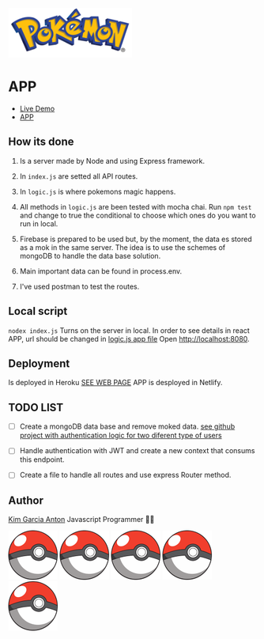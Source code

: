 <img alt="Magic mashroom"
    src="https://github.com/kimbali/pokemons-app/blob/main/src/images/pokemon-logo.png?raw=true"
    height="100px" />
	
# APP

- [Live Demo](https://pokemon-catalog.netlify.app)
- [APP](https://github.com/kimbali/pokemons-app)

## How its done

1. Is a server made by Node and using Express framework. 

2. In `index.js` are setted all API routes.

3. In `logic.js` is where pokemons magic happens. 

4. All methods in `logic.js` are been tested with mocha chai. Run `npm test` and change to true the conditional to choose which ones do you want to run in local. 

5. Firebase is prepared to be used but, by the moment, the data es stored as a mok in the same server. The idea is to use the schemes of mongoDB to handle the data base solution.

6. Main important data can be found in process.env. 

7. I've used postman to test the routes. 

## Local script

`nodex index.js`
Turns on the server in local. In order to see details in react APP, url should be changed in [logic.js app file](https://github.com/kimbali/pokemons-app/blob/main/src/logic/logic.js)
Open [http://localhost:8080](http://localhost:8080).

## Deployment

Is deployed in Heroku [SEE WEB PAGE](https://pokemon-catalog.netlify.app)
APP is desployed in Netlify. 



## TODO LIST

- [ ] Create a mongoDB data base and remove moked data. [see github project with authentication logic for two diferent type of users](https://github.com/kimbali/hostess1.0/tree/main/hostess-api)

- [ ] Handle authentication with JWT and create a new context that consums this endpoint. 

- [ ] Create a file to handle all routes and use express Router method.


## Author
[Kim Garcia Anton](https://github.com/kimbali)
Javascript Programmer 👩‍💻 


<img alt="Magic mashroom"
    src="https://github.com/kimbali/pokemons-app/blob/main/src/images/pokedex.png?raw=true"
    height="100px" /> 
<img alt="Magic mashroom"
    src="https://github.com/kimbali/pokemons-app/blob/main/src/images/pokedex.png?raw=true"
    height="100px" />
<img alt="Magic mashroom"
    src="https://github.com/kimbali/pokemons-app/blob/main/src/images/pokedex.png?raw=true"
    height="100px" />
<img alt="Magic mashroom"
    src="https://github.com/kimbali/pokemons-app/blob/main/src/images/pokedex.png?raw=true"
    height="100px" />
<img alt="Magic mashroom"
    src="https://github.com/kimbali/pokemons-app/blob/main/src/images/pokedex.png?raw=true"
    height="100px" />



